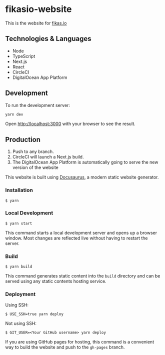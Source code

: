 # fikasio-website

This is the website for [fikas.io](https://fikas.io)

## Technologies & Languages

- Node
- TypeScript
- Next.js
- React
- CircleCI
- DigitalOcean App Platform

## Development

To run the development server:

```bash
yarn dev
```

Open [http://localhost:3000](http://localhost:3000) with your browser to see the result.

## Production

1. Push to any branch.
2. CircleCI will launch a Next.js build.
3. The DigitalOcean App Platform is automatically going to serve the new version of the website


This website is built using [Docusaurus](https://docusaurus.io/), a modern static website generator.

### Installation

```
$ yarn
```

### Local Development

```
$ yarn start
```

This command starts a local development server and opens up a browser window. Most changes are reflected live without having to restart the server.

### Build

```
$ yarn build
```

This command generates static content into the `build` directory and can be served using any static contents hosting service.

### Deployment

Using SSH:

```
$ USE_SSH=true yarn deploy
```

Not using SSH:

```
$ GIT_USER=<Your GitHub username> yarn deploy
```

If you are using GitHub pages for hosting, this command is a convenient way to build the website and push to the `gh-pages` branch.
